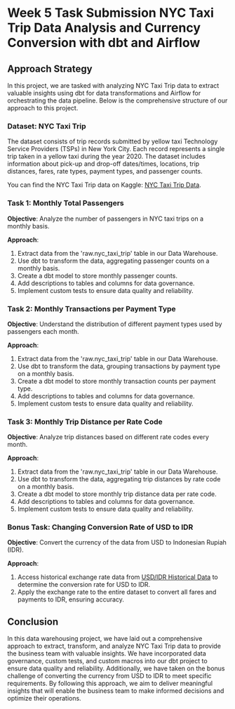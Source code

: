 # Week 5 Task Submission NYC Taxi Trip Data Analysis and Currency Conversion with dbt and Airflow

## Approach Strategy

In this project, we are tasked with analyzing NYC Taxi Trip data to extract valuable insights using dbt for data transformations and Airflow for orchestrating the data pipeline. Below is the comprehensive structure of our approach to this project.

### Dataset: NYC Taxi Trip
The dataset consists of trip records submitted by yellow taxi Technology Service Providers (TSPs) in New York City. Each record represents a single trip taken in a yellow taxi during the year 2020. The dataset includes information about pick-up and drop-off dates/times, locations, trip distances, fares, rate types, payment types, and passenger counts.

You can find the NYC Taxi Trip data on Kaggle: [NYC Taxi Trip Data](https://www.kaggle.com/datasets/anandaramg/taxi-trip-data-nyc/data).

### Task 1: Monthly Total Passengers
**Objective**: Analyze the number of passengers in NYC taxi trips on a monthly basis.

**Approach**: 
1. Extract data from the 'raw.nyc_taxi_trip' table in our Data Warehouse.
2. Use dbt to transform the data, aggregating passenger counts on a monthly basis.
3. Create a dbt model to store monthly passenger counts.
4. Add descriptions to tables and columns for data governance.
5. Implement custom tests to ensure data quality and reliability.

### Task 2: Monthly Transactions per Payment Type
**Objective**: Understand the distribution of different payment types used by passengers each month.

**Approach**: 
1. Extract data from the 'raw.nyc_taxi_trip' table in our Data Warehouse.
2. Use dbt to transform the data, grouping transactions by payment type on a monthly basis.
3. Create a dbt model to store monthly transaction counts per payment type.
4. Add descriptions to tables and columns for data governance.
5. Implement custom tests to ensure data quality and reliability.

### Task 3: Monthly Trip Distance per Rate Code
**Objective**: Analyze trip distances based on different rate codes every month.

**Approach**: 
1. Extract data from the 'raw.nyc_taxi_trip' table in our Data Warehouse.
2. Use dbt to transform the data, aggregating trip distances by rate code on a monthly basis.
3. Create a dbt model to store monthly trip distance data per rate code.
4. Add descriptions to tables and columns for data governance.
5. Implement custom tests to ensure data quality and reliability.

### Bonus Task: Changing Conversion Rate of USD to IDR
**Objective**: Convert the currency of the data from USD to Indonesian Rupiah (IDR).

**Approach**: 
1. Access historical exchange rate data from [USD/IDR Historical Data](https://www.investing.com/currencies/usd-idr-historical-data) to determine the conversion rate for USD to IDR.
2. Apply the exchange rate to the entire dataset to convert all fares and payments to IDR, ensuring accuracy.

## Conclusion

In this data warehousing project, we have laid out a comprehensive approach to extract, transform, and analyze NYC Taxi Trip data to provide the business team with valuable insights. We have incorporated data governance, custom tests, and custom macros into our dbt project to ensure data quality and reliability. Additionally, we have taken on the bonus challenge of converting the currency from USD to IDR to meet specific requirements. By following this approach, we aim to deliver meaningful insights that will enable the business team to make informed decisions and optimize their operations.
